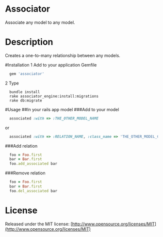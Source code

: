 # Associator
Associate any model to any model.

# Description
Creates a one-to-many relationship between any models.

#Installation
1 Add to your application Gemfile

```ruby
  gem 'associator'
```

2 Type

```shell
  bundle install
  rake associator_engine:install:migrations
  rake db:migrate
```

#Usage
##In your rails app model
###Add to your model

```ruby
  associated :with => :THE_OTHER_MODEL_NAME
```

or

```ruby
  associated :with => :RELATION_NAME, :class_name => 'THE_OTHER_MODEL_CLASS_NAME'
```

###Add relation
```ruby
  foo = Foo.first
  bar = Bar.first
  foo.add_associated bar
```

###Remove relation
```ruby
  foo = Foo.first
  bar = Bar.first
  foo.del_associated bar
```

# License
Released under the MIT license: [http://www.opensource.org/licenses/MIT](http://www.opensource.org/licenses/MIT)
